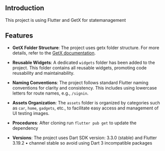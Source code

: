 



## Introduction

This project is  using Flutter and GetX for statemanagement  
## Features

- **GetX Folder Structure**:  The project uses getx folder structure. For more details, refer to the [GetX documentation](https://pub.dev/packages/get).

- **Reusable Widgets**: A dedicated `widgets` folder has been added to the project. This folder contains all reusable widgets, promoting code reusability and maintainability.

- **Naming Conventions**: The project follows standard Flutter naming conventions for clarity and consistency. This includes using lowercase letters for route names, e.g., `/signin`.

- **Assets Organization**: The `assets` folder is organized by categories such as `car`, `home`, `gadgets`, etc., to facilitate easy access and management of UI testing images.

- **Procedures**: After cloning run `flutter pub get` to update the dependency 

- **Versions**: The project uses Dart SDK version: 3.3.0 (stable)  and  Flutter 3.19.2 • channel stable  so avoid using Dart 3 incompatible packages




